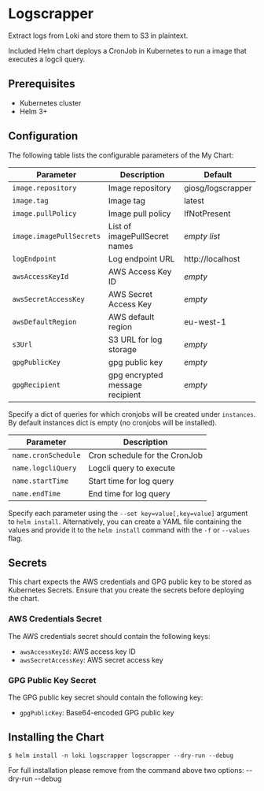 # Logscrapper

Extract logs from Loki and store them to S3 in plaintext.

Included Helm chart deploys a CronJob in Kubernetes to run a image that executes a logcli query.

## Prerequisites

- Kubernetes cluster
- Helm 3+

## Configuration

The following table lists the configurable parameters of the My Chart:

| Parameter                | Description                          | Default                              |
|--------------------------|--------------------------------------|--------------------------------------|
| `image.repository`       | Image repository                     | giosg/logscrapper                    |
| `image.tag`              | Image tag                            | latest                               |
| `image.pullPolicy`       | Image pull policy                    | IfNotPresent                         |
| `image.imagePullSecrets` | List of imagePullSecret names        | _empty list_                         |
| `logEndpoint`            | Log endpoint URL                     | http://localhost                     |
| `awsAccessKeyId`         | AWS Access Key ID                    | _empty_                              |
| `awsSecretAccessKey`     | AWS Secret Access Key                | _empty_                              |
| `awsDefaultRegion`       | AWS default region                   | eu-west-1                            |
| `s3Url`                  | S3 URL for log storage               | _empty_                              |
| `gpgPublicKey`           | gpg public key                       | _empty_                              |
| `gpgRecipient`           | gpg encrypted message recipient      | _empty_                              |

Specify a dict of queries for which cronjobs will be created under `instances`. By default instances dict is empty (no cronjobs will be installed).

| Parameter                | Description                          |
|--------------------------|--------------------------------------|
| `name.cronSchedule`      | Cron schedule for the CronJob        |
| `name.logcliQuery`       | Logcli query to execute              |
| `name.startTime`         | Start time for log query             |
| `name.endTime`           | End time for log query               |

Specify each parameter using the `--set key=value[,key=value]` argument to `helm install`. Alternatively, you can create a YAML file containing the values and provide it to the `helm install` command with the `-f` or `--values` flag.

## Secrets

This chart expects the AWS credentials and GPG public key to be stored as Kubernetes Secrets. Ensure that you create the secrets before deploying the chart.

### AWS Credentials Secret

The AWS credentials secret should contain the following keys:

- `awsAccessKeyId`: AWS access key ID
- `awsSecretAccessKey`: AWS secret access key

### GPG Public Key Secret

The GPG public key secret should contain the following key:

- `gpgPublicKey`: Base64-encoded GPG public key

## Installing the Chart

```ShellSession
$ helm install -n loki logscrapper logscrapper --dry-run --debug
```

For full installation please remove from the command above two options:
 --dry-run --debug
